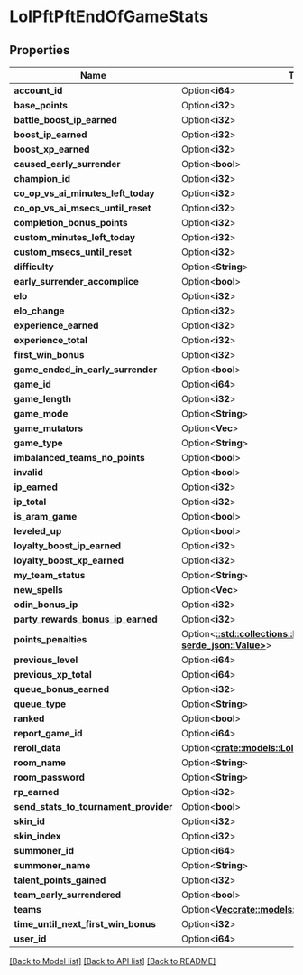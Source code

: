 # LolPftPftEndOfGameStats

## Properties

Name | Type | Description | Notes
------------ | ------------- | ------------- | -------------
**account_id** | Option<**i64**> |  | [optional]
**base_points** | Option<**i32**> |  | [optional]
**battle_boost_ip_earned** | Option<**i32**> |  | [optional]
**boost_ip_earned** | Option<**i32**> |  | [optional]
**boost_xp_earned** | Option<**i32**> |  | [optional]
**caused_early_surrender** | Option<**bool**> |  | [optional]
**champion_id** | Option<**i32**> |  | [optional]
**co_op_vs_ai_minutes_left_today** | Option<**i32**> |  | [optional]
**co_op_vs_ai_msecs_until_reset** | Option<**i32**> |  | [optional]
**completion_bonus_points** | Option<**i32**> |  | [optional]
**custom_minutes_left_today** | Option<**i32**> |  | [optional]
**custom_msecs_until_reset** | Option<**i32**> |  | [optional]
**difficulty** | Option<**String**> |  | [optional]
**early_surrender_accomplice** | Option<**bool**> |  | [optional]
**elo** | Option<**i32**> |  | [optional]
**elo_change** | Option<**i32**> |  | [optional]
**experience_earned** | Option<**i32**> |  | [optional]
**experience_total** | Option<**i32**> |  | [optional]
**first_win_bonus** | Option<**i32**> |  | [optional]
**game_ended_in_early_surrender** | Option<**bool**> |  | [optional]
**game_id** | Option<**i64**> |  | [optional]
**game_length** | Option<**i32**> |  | [optional]
**game_mode** | Option<**String**> |  | [optional]
**game_mutators** | Option<**Vec<String>**> |  | [optional]
**game_type** | Option<**String**> |  | [optional]
**imbalanced_teams_no_points** | Option<**bool**> |  | [optional]
**invalid** | Option<**bool**> |  | [optional]
**ip_earned** | Option<**i32**> |  | [optional]
**ip_total** | Option<**i32**> |  | [optional]
**is_aram_game** | Option<**bool**> |  | [optional]
**leveled_up** | Option<**bool**> |  | [optional]
**loyalty_boost_ip_earned** | Option<**i32**> |  | [optional]
**loyalty_boost_xp_earned** | Option<**i32**> |  | [optional]
**my_team_status** | Option<**String**> |  | [optional]
**new_spells** | Option<**Vec<i32>**> |  | [optional]
**odin_bonus_ip** | Option<**i32**> |  | [optional]
**party_rewards_bonus_ip_earned** | Option<**i32**> |  | [optional]
**points_penalties** | Option<[**::std::collections::HashMap<String, serde_json::Value>**](serde_json::Value.md)> |  | [optional]
**previous_level** | Option<**i64**> |  | [optional]
**previous_xp_total** | Option<**i64**> |  | [optional]
**queue_bonus_earned** | Option<**i32**> |  | [optional]
**queue_type** | Option<**String**> |  | [optional]
**ranked** | Option<**bool**> |  | [optional]
**report_game_id** | Option<**i64**> |  | [optional]
**reroll_data** | Option<[**crate::models::LolPftPftEndOfGamePoints**](LolPftPFTEndOfGamePoints.md)> |  | [optional]
**room_name** | Option<**String**> |  | [optional]
**room_password** | Option<**String**> |  | [optional]
**rp_earned** | Option<**i32**> |  | [optional]
**send_stats_to_tournament_provider** | Option<**bool**> |  | [optional]
**skin_id** | Option<**i32**> |  | [optional]
**skin_index** | Option<**i32**> |  | [optional]
**summoner_id** | Option<**i64**> |  | [optional]
**summoner_name** | Option<**String**> |  | [optional]
**talent_points_gained** | Option<**i32**> |  | [optional]
**team_early_surrendered** | Option<**bool**> |  | [optional]
**teams** | Option<[**Vec<crate::models::LolPftPftEndOfGameTeam>**](LolPftPFTEndOfGameTeam.md)> |  | [optional]
**time_until_next_first_win_bonus** | Option<**i32**> |  | [optional]
**user_id** | Option<**i64**> |  | [optional]

[[Back to Model list]](../README.md#documentation-for-models) [[Back to API list]](../README.md#documentation-for-api-endpoints) [[Back to README]](../README.md)


